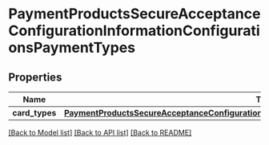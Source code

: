 # PaymentProductsSecureAcceptanceConfigurationInformationConfigurationsPaymentTypes

## Properties
Name | Type | Description | Notes
------------ | ------------- | ------------- | -------------
**card_types** | [**PaymentProductsSecureAcceptanceConfigurationInformationConfigurationsPaymentTypesCardTypes**](PaymentProductsSecureAcceptanceConfigurationInformationConfigurationsPaymentTypesCardTypes.md) |  | [optional] 

[[Back to Model list]](../README.md#documentation-for-models) [[Back to API list]](../README.md#documentation-for-api-endpoints) [[Back to README]](../README.md)


